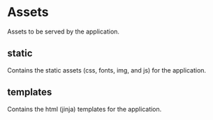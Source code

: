 # Assets
Assets to be served by the application.

## static
Contains the static assets (css, fonts, img, and js) for the application.

## templates
Contains the html (jinja) templates for the application.
